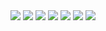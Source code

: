 <img src="http://readme-typing-svg.herokuapp.com?font=ubuntu&color=%2336BCF7&vCenter=true&multiline=true&height=39&lines=Hi+am+TheDT">
<a href="https://discord.com/users/542602170080428063"><img src="https://lanyard-profile-readme-nyria.vercel.app/api/542602170080428063"></a>
<img src="https://github-readme-stats.vercel.app/api/top-langs/?username=thedtvn&theme=radical"></a>
<img src="https://github-readme-streak-stats.herokuapp.com/?user=thedtvn&theme=radical&hide_border=fals"></a>
<img src="https://github-readme-stats.vercel.app/api?username=thedtvn&show_icons=true&theme=radical"></a>
<img src="https://activity-graph.herokuapp.com/graph?username=thedtvn&theme=react-dark"></a>
<img src="https://komarev.com/ghpvc/?username=thedtvn&style=flat-squar&color=brightgreen"></a>
